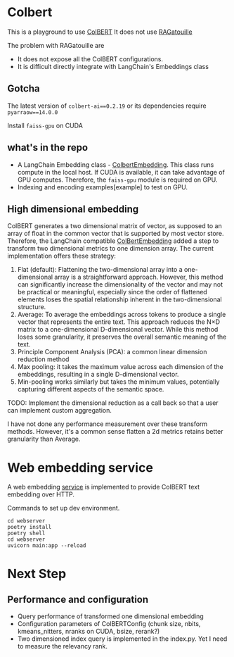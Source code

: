 # Colbert

This is a playground to use [ColBERT](https://github.com/stanford-futuredata/ColBERT)
It does not use [RAGatouille](https://github.com/bclavie/RAGatouille)

The problem with RAGatouille are
* It does not expose all the ColBERT configurations.
* It is difficult directly integrate with LangChain's Embeddings class

## Gotcha
The latest version of `colbert-ai==0.2.19` or its dependencies require `pyarraow==14.0.0`

Install `faiss-gpu` on CUDA


## what's in the repo
* A LangChain Embedding class - [ColbertEmbedding](langchain/libs/community/langchain_community/embeddings/colbert.py). This class runs compute in the local host. If CUDA is available, it can take advantage of GPU computes. Therefore, the `faiss-gpu` module is required on GPU.
* Indexing and encoding examples[example] to test on GPU.

## High dimensional embedding
ColBERT generates a two dimensional matrix of vector, as supposed to an array of float in the common vector that is supported by most vector store. Therefore, the LangChain compatible [ColBertEmbedding](langchain/libs/community/langchain_community/embeddings/colbert.py) added a step to transform two dimensional metrics to one dimension array. The current implementation offers these strategy: 
1. Flat (default): Flattening the two-dimensional array into a one-dimensional array is a straightforward approach. However, this method can significantly increase the dimensionality of the vector and may not be practical or meaningful, especially since the order of flattened elements loses the spatial relationship inherent in the two-dimensional structure.
2. Average: To average the embeddings across tokens to produce a single vector that represents the entire text. This approach reduces the N×D matrix to a one-dimensional D-dimensional vector. While this method loses some granularity, it preserves the overall semantic meaning of the text. 
3. Principle Component Analysis (PCA): a common linear dimension reduction method
4. Max pooling: it takes the maximum value across each dimension of the embeddings, resulting in a single 
D-dimensional vector.
5. Min-pooling works similarly but takes the minimum values, potentially capturing different aspects of the semantic space.

TODO: Implement the dimensional reduction as a call back so that a user can implement custom aggregation.

I have not done any performance measurement over these transform methods. However, it's a common sense flatten a 2d metrics retains better granularity than Average.

# Web embedding service

A web embedding [service](webserver/webserver) is implemented to provide ColBERT text embedding over HTTP.

Commands to set up dev environment.
```
cd webserver
poetry install
poetry shell
cd webserver
uvicorn main:app --reload
```

# Next Step

## Performance and configuration
* Query performance of transformed one dimensional embedding
* Configuration parameters of ColBERTConfig (chunk size, nbits, kmeans_nitters, nranks on CUDA, bsize, rerank?)
* Two dimensioned index query is implemented in the index.py. Yet I need to measure the relevancy  rank.
